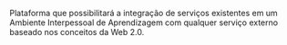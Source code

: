 Plataforma que possibilitará a integração de serviços existentes em um Ambiente Interpessoal de Aprendizagem com qualquer serviço externo baseado nos conceitos da Web 2.0.